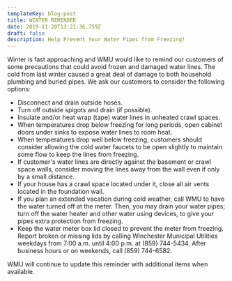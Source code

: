 ```yaml
---
templateKey: blog-post
title: WINTER REMINDER
date: 2019-11-20T13:21:36.759Z
draft: false
description: Help Prevent Your Water Pipes from Freezing!
---
```

Winter is fast approaching and WMU would like to remind our customers of some precautions that could avoid frozen and damaged water lines.  The cold from last winter caused a great deal of damage to both household plumbing and buried pipes.  We ask our customers to consider the following options:

* Disconnect and drain outside hoses.
* Turn off outside spigots and drain (if possible).
* Insulate and/or heat wrap (tape) water lines in unheated crawl spaces.
* When temperatures drop below freezing for long periods, open cabinet doors under sinks to expose water lines to room heat.
* When temperatures drop well below freezing, customers should consider allowing the cold water faucets to be open slightly to maintain some flow to keep the lines from freezing.
* If customer's water lines are directly against the basement or crawl space walls, consider moving the lines away from the wall even if only by a small distance.
* If your house has a crawl space located under it, close all air vents located in the foundation wall.  
* If you plan an extended vacation during cold weather, call WMU to have the water turned off at the meter.  Then, you may drain your water pipes; turn off the water heater and other water using devices, to give your pipes extra protection from freezing.  
* Keep the water meter box lid closed to prevent the meter from freezing.  Report broken or missing lids by calling Winchester Municipal Utilities weekdays from 7:00 a.m. until 4:00 p.m. at (859) 744-5434.  After business hours or on weekends, call (859) 744-6582.

WMU will continue to update this reminder with additional items when available.
